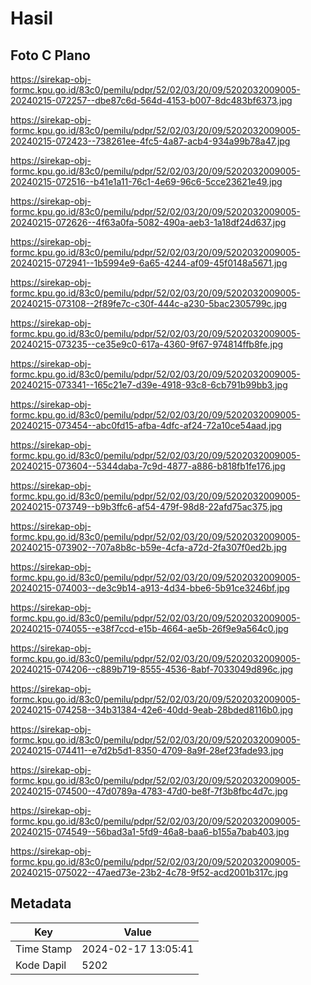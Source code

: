 # Hasil

## Foto C Plano

https://sirekap-obj-formc.kpu.go.id/83c0/pemilu/pdpr/52/02/03/20/09/5202032009005-20240215-072257--dbe87c6d-564d-4153-b007-8dc483bf6373.jpg

https://sirekap-obj-formc.kpu.go.id/83c0/pemilu/pdpr/52/02/03/20/09/5202032009005-20240215-072423--738261ee-4fc5-4a87-acb4-934a99b78a47.jpg

https://sirekap-obj-formc.kpu.go.id/83c0/pemilu/pdpr/52/02/03/20/09/5202032009005-20240215-072516--b41e1a11-76c1-4e69-96c6-5cce23621e49.jpg

https://sirekap-obj-formc.kpu.go.id/83c0/pemilu/pdpr/52/02/03/20/09/5202032009005-20240215-072626--4f63a0fa-5082-490a-aeb3-1a18df24d637.jpg

https://sirekap-obj-formc.kpu.go.id/83c0/pemilu/pdpr/52/02/03/20/09/5202032009005-20240215-072941--1b5994e9-6a65-4244-af09-45f0148a5671.jpg

https://sirekap-obj-formc.kpu.go.id/83c0/pemilu/pdpr/52/02/03/20/09/5202032009005-20240215-073108--2f89fe7c-c30f-444c-a230-5bac2305799c.jpg

https://sirekap-obj-formc.kpu.go.id/83c0/pemilu/pdpr/52/02/03/20/09/5202032009005-20240215-073235--ce35e9c0-617a-4360-9f67-974814ffb8fe.jpg

https://sirekap-obj-formc.kpu.go.id/83c0/pemilu/pdpr/52/02/03/20/09/5202032009005-20240215-073341--165c21e7-d39e-4918-93c8-6cb791b99bb3.jpg

https://sirekap-obj-formc.kpu.go.id/83c0/pemilu/pdpr/52/02/03/20/09/5202032009005-20240215-073454--abc0fd15-afba-4dfc-af24-72a10ce54aad.jpg

https://sirekap-obj-formc.kpu.go.id/83c0/pemilu/pdpr/52/02/03/20/09/5202032009005-20240215-073604--5344daba-7c9d-4877-a886-b818fb1fe176.jpg

https://sirekap-obj-formc.kpu.go.id/83c0/pemilu/pdpr/52/02/03/20/09/5202032009005-20240215-073749--b9b3ffc6-af54-479f-98d8-22afd75ac375.jpg

https://sirekap-obj-formc.kpu.go.id/83c0/pemilu/pdpr/52/02/03/20/09/5202032009005-20240215-073902--707a8b8c-b59e-4cfa-a72d-2fa307f0ed2b.jpg

https://sirekap-obj-formc.kpu.go.id/83c0/pemilu/pdpr/52/02/03/20/09/5202032009005-20240215-074003--de3c9b14-a913-4d34-bbe6-5b91ce3246bf.jpg

https://sirekap-obj-formc.kpu.go.id/83c0/pemilu/pdpr/52/02/03/20/09/5202032009005-20240215-074055--e38f7ccd-e15b-4664-ae5b-26f9e9a564c0.jpg

https://sirekap-obj-formc.kpu.go.id/83c0/pemilu/pdpr/52/02/03/20/09/5202032009005-20240215-074206--c889b719-8555-4536-8abf-7033049d896c.jpg

https://sirekap-obj-formc.kpu.go.id/83c0/pemilu/pdpr/52/02/03/20/09/5202032009005-20240215-074258--34b31384-42e6-40dd-9eab-28bded8116b0.jpg

https://sirekap-obj-formc.kpu.go.id/83c0/pemilu/pdpr/52/02/03/20/09/5202032009005-20240215-074411--e7d2b5d1-8350-4709-8a9f-28ef23fade93.jpg

https://sirekap-obj-formc.kpu.go.id/83c0/pemilu/pdpr/52/02/03/20/09/5202032009005-20240215-074500--47d0789a-4783-47d0-be8f-7f3b8fbc4d7c.jpg

https://sirekap-obj-formc.kpu.go.id/83c0/pemilu/pdpr/52/02/03/20/09/5202032009005-20240215-074549--56bad3a1-5fd9-46a8-baa6-b155a7bab403.jpg

https://sirekap-obj-formc.kpu.go.id/83c0/pemilu/pdpr/52/02/03/20/09/5202032009005-20240215-075022--47aed73e-23b2-4c78-9f52-acd2001b317c.jpg


## Metadata

| Key        | Value               |
| ---------- | ------------------- |
| Time Stamp | 2024-02-17 13:05:41 |
| Kode Dapil | 5202                |



